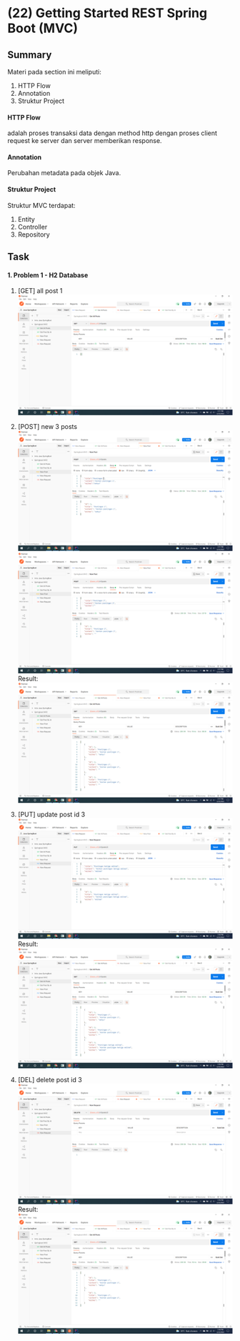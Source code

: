 # (22) Getting Started REST Spring Boot (MVC)
## Summary
Materi pada section ini meliputi:
1. HTTP Flow
2. Annotation
3. Struktur Project

#### HTTP Flow
adalah proses transaksi data dengan method http dengan proses client request ke server dan server memberikan response.

#### Annotation
Perubahan metadata pada objek Java.

#### Struktur Project
Struktur MVC terdapat:
1. Entity
2. Controller
3. Repository

## Task
#### 1. Problem 1 - H2 Database
1. [GET] all post 1  
![get_all_post.png](./screenshots/get_all_posts_1.png)
  
2. [POST] new 3 posts  
![new_1_post.png](./screenshots/new_post_1.png)    
![new_3_post.png](./screenshots/new_post_3.png)  
Result:  
![get_all_post2.png](./screenshots/get_all_post_afterpost.png)

3. [PUT] update post id 3  
![update.png](./screenshots/update_post.png)  
Result:  
![get_all_post3.png](./screenshots/get_all_post_afterupdate.png)
  
4. [DEL] delete post id 3
![delete.png](./screenshots/delete_post.png)  
Result:  
![get_all_post4.png](./screenshots/get_all_post_afterdelete.png)
